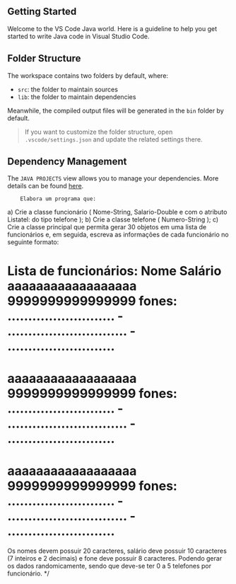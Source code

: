 ## Getting Started

Welcome to the VS Code Java world. Here is a guideline to help you get started to write Java code in Visual Studio Code.

## Folder Structure

The workspace contains two folders by default, where:

- `src`: the folder to maintain sources
- `lib`: the folder to maintain dependencies

Meanwhile, the compiled output files will be generated in the `bin` folder by default.

> If you want to customize the folder structure, open `.vscode/settings.json` and update the related settings there.

## Dependency Management

The `JAVA PROJECTS` view allows you to manage your dependencies. More details can be found [here](https://github.com/microsoft/vscode-java-dependency#manage-dependencies).


        Elabora um programa que:
a) Crie a classe funcionário ( Nome-String, Salario-Double e com o atributo Listatel: do tipo telefone );
b) Crie a classe telefone ( Numero-String );
c) Crie a classe principal que permita gerar 30 objetos em uma lista de funcionários e, em seguida, escreva as informações de cada funcionário no seguinte formato:

Lista de funcionários:
Nome                           Salário 
aaaaaaaaaaaaaaaaaa   9999999999999999
fones: .......................... - ............................. - ..........................
=================================
aaaaaaaaaaaaaaaaaa   9999999999999999
fones: .......................... - ............................. - ..........................
=================================
aaaaaaaaaaaaaaaaaa   9999999999999999
fones: .......................... - ............................. - ..........................
=================================

Os nomes devem possuir 20 caracteres, salário deve possuir 10 caracteres (7 inteiros e 2 decimais) e fone deve possuir 8 caracteres. Podendo gerar os dados randomicamente,
 sendo que deve-se ter 0 a 5  telefones por funcionário.
 */
